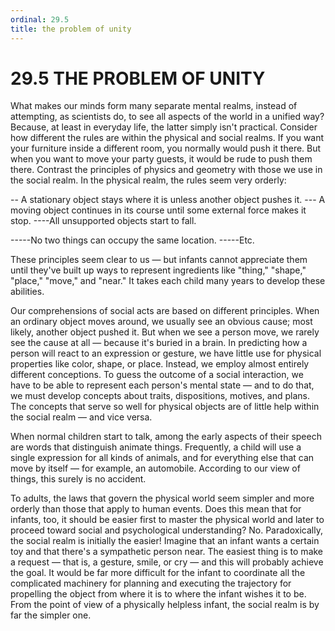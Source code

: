 ```yaml
---
ordinal: 29.5
title: the problem of unity
---
```


# 29.5 THE PROBLEM OF UNITY

What makes our minds form many separate mental realms, instead of attempting, as scientists do, to see all aspects of the world in a unified way? Because, at least in everyday life, the latter simply isn't practical. Consider how different the rules are within the physical and social realms. If you want your furniture inside a different room, you normally would push it there. But when you want to move your party guests, it would be rude to push them there. Contrast the principles of physics and geometry with those we use in the social realm. In the physical realm, the rules seem very orderly:

-- A stationary object stays where it is unless another object pushes it. --- A moving object continues in its course until some external force makes it stop. ----All unsupported objects start to fall.

-----No two things can occupy the same location. -----Etc.

These principles seem clear to us &mdash; but infants cannot appreciate them until they've built up ways to represent ingredients like "thing," "shape," "place," "move," and "near." It takes each child many years to develop these abilities.

Our comprehensions of social acts are based on different principles. When an ordinary object moves around, we usually see an obvious cause; most likely, another object pushed it. But when we see a person move, we rarely see the cause at all &mdash; because it's buried in a brain. In predicting how a person will react to an expression or gesture, we have little use for physical properties like color, shape, or place. Instead, we employ almost entirely different conceptions. To guess the outcome of a social interaction, we have to be able to represent each person's mental state &mdash; and to do that, we must develop concepts about traits, dispositions, motives, and plans. The concepts that serve so well for physical objects are of little help within the social realm &mdash; and vice versa.

When normal children start to talk, among the early aspects of their speech are words that distinguish animate things. Frequently, a child will use a single expression for all kinds of animals, and for everything else that can move by itself &mdash; for example, an automobile. According to our view of things, this surely is no accident.

To adults, the laws that govern the physical world seem simpler and more orderly than those that apply to human events. Does this mean that for infants, too, it should be easier first to master the physical world and later to proceed toward social and psychological understanding? No. Paradoxically, the social realm is initially the easier! Imagine that an infant wants a certain toy and that there's a sympathetic person near. The easiest thing is to make a request &mdash; that is, a gesture, smile, or cry &mdash; and this will probably achieve the goal. It would be far more difficult for the infant to coordinate all the complicated machinery for planning and executing the trajectory for propelling the object from where it is to where the infant wishes it to be. From the point of view of a physically helpless infant, the social realm is by far the simpler one.
